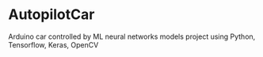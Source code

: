 # AutopilotCar
Arduino car controlled by ML neural networks models project using Python, Tensorflow, Keras, OpenCV
